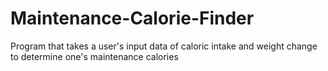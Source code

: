 # Maintenance-Calorie-Finder
Program that takes a user's input data of caloric intake and weight change to determine one's maintenance calories
